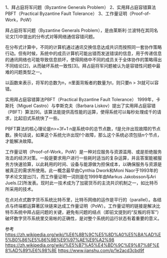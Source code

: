 1、拜占庭将军问题（Byzantine Generals Problem）
2、实用拜占庭容错算法PBFT（Practical Byzantine Fault Tolerance）
3、工作量证明（Proof-of-Work，PoW）



拜占庭将军问题（Byzantine Generals Problem），是由莱斯利·兰波特在其同名论文[1]中提出的分布式对等网络通信容错问题。

在分布式计算中，不同的计算机通过通讯交换信息达成共识而按照同一套协作策略行动。但有时候，系统中的成员计算机可能出错而发送错误的信息，用于传递信息的通讯网络也可能导致信息损坏，使得网络中不同的成员关于全体协作的策略得出不同结论[2]，从而破坏系统一致性[3]。拜占庭将军问题被认为是容错性问题中最难的问题类型之一。

以函数来表示，将军的总数为n，n里面背叛者的数量为t，则只要n > 3t就可以容错。



实用拜占庭容错算法PBFT（Practical Byzantine Fault Tolerance）
1999年，卡斯托（Miguel Castro）与李斯克夫（Barbara Liskov）提出了实用拜占庭容错（PBFT）算法[9]。该算法能提供高性能的运算，使得系统可以每秒处理成千的请求，比起旧式系统快了一些。

PBFT算法的核心理论是n>=3f+1
n是系统中的总节点数，f是允许出现故障的节点数。换句话说，如果这个系统允许出现f个故障，那么这个系统必须包括n个节点，才能解决故障。




工作量证明（Proof-of-Work，PoW）是一种对应服务与资源滥用、或是拒绝服务攻击的经济对策。一般是要求用户进行一些耗时适当的复杂运算，并且答案能被服务方快速验算，以此耗用的时间、设备与能源做为担保成本，以确保服务与资源是被真正的需求所使用。此一概念最早由Cynthia Dwork和Moni Naor于1993年的学术论文提出[1]，而工作量证明一词则是在1999年由Markus Jakobsson与Ari Juels.[2]所发表。现时此一技术成为了加密货币的主流共识机制之一，如比特币所采用的技术。

在点对点式数字货币系统比特币里，比特币网络的运作是平行的（parallel）。各结点与终端都运算著区块链来达成工作量证明（PoW）。工作量证明的链接是解决比特币系统中拜占庭问题的关键，避免有问题的结点（即前文提到的“反叛的将军”）破坏数字货币系统里交易帐的正确性，是对整个系统的运行状态有着重要的意义。



参考
https://zh.wikipedia.org/wiki/%E6%8B%9C%E5%8D%A0%E5%BA%AD%E5%B0%86%E5%86%9B%E9%97%AE%E9%A2%98
https://zh.wikipedia.org/wiki/%E5%B7%A5%E4%BD%9C%E9%87%8F%E8%AD%89%E6%98%8E
https://www.jianshu.com/p/1e2acd3cbd9f

